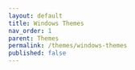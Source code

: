 ```yaml
---
layout: default
title: Windows Themes
nav_order: 1
parent: Themes
permalink: /themes/windows-themes
published: false
---
```

